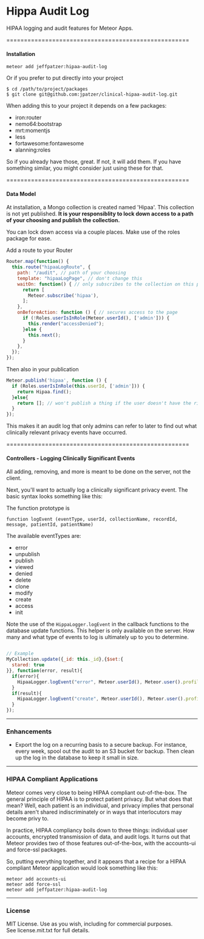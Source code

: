 Hippa Audit Log
====================================================

HIPAA logging and audit features for Meteor Apps.

====================================================
#### Installation

````
meteor add jeffpatzer:hipaa-audit-log
````

Or if you prefer to put directly into your project

````
$ cd /path/to/project/packages
$ git clone git@github.com:jpatzer/clinical-hipaa-audit-log.git
````

When adding this to your project it depends on a few packages: 

- iron:router
- nemo64:bootstrap
- mrt:momentjs
- less
- fortawesome:fontawesome
- alanning:roles

So if you already have those, great. If not, it will add them. If you have something similar, you might consider just using these for that. 

====================================================
#### Data Model

At installation, a Mongo collection is created named 'Hipaa'. This collection is not yet published. **It is your responsiblity to lock down access to a path of your choosing and publish the collection.** 

You can lock down access via a couple places. Make use of the roles package for ease.

Add a route to your Router

````js
Router.map(function() {
  this.route("hipaaLogRoute", {
    path: "/audit", // path of your choosing
    template: "hipaaLogPage", // don't change this
    waitOn: function() { // only subscribes to the collection on this page
      return [
        Meteor.subscribe('hipaa'),
      ];
    },
    onBeforeAction: function () { // secures access to the page
      if (!Roles.userIsInRole(Meteor.userId(), ['admin'])) {
        this.render("accessDenied");
      }else {
        this.next();
      }
    },
  });
});
````

Then also in your publication

````js
Meteor.publish('hipaa', function () {
  if (Roles.userIsInRole(this.userId, ['admin'])) {
    return Hipaa.find();
  }else{
    return []; // won't publish a thing if the user doesn't have the right role
  }
});
````

This makes it an audit log that only admins can refer to later to find out what clinically relevant privacy events have occurred.


====================================================
#### Controllers - Logging Clinically Significant Events

All adding, removing, and more is meant to be done on the server, not the client. 

Next, you'll want to actually log a clinically significant privacy event.  The basic syntax looks something like this:

The function prototype is

    function logEvent (eventType, userId, collectionName, recordId, message, patientId, patientName)

The available eventTypes are:

- error
- unpublish
- publish
- viewed
- denied
- delete
- clone
- modify
- create
- access
- init

Note the use of the `HippaLogger.logEvent` in the callback functions to the database update functions. This helper is only available on the server. How many and what type of events to log is ultimately up to you to determine. 

````js

// Example
MyCollection.update({_id: this._id},{$set:{
  stared: true
}}, function(error, result){
  if(error){
    HipaaLogger.logEvent("error", Meteor.userId(), Meteor.user().profile.name, "Forms", null, error);
  }
  if(result){
    HipaaLogger.logEvent("create", Meteor.userId(), Meteor.user().profile.name, "Forms", self._id, null);
  }
});
````

------------------------
### Enhancements

* Export the log on a recurring basis to a secure backup. For instance, every week, spool out the audit to an S3 bucket for backup. Then clean up the log in the database to keep it small in size.

------------------------
### HIPAA Compliant Applications

Meteor comes very close to being HIPAA compliant out-of-the-box.  The general principle of HIPAA is to protect patient privacy.  But what does that mean?  Well, each patient is an individual, and privacy implies that personal details aren't shared indiscriminately or in ways that interlocutors may become privy to.

In practice, HIPAA compliancy boils down to three things:  individual user accounts, encrypted transmission of data, and audit logs.  It turns out that Meteor provides two of those features out-of-the-box, with the accounts-ui and force-ssl packages.  

So, putting everything together, and it appears that a recipe for a HIPAA compliant Meteor application would look something like this:

````
meteor add accounts-ui
meteor add force-ssl
meteor add jeffpatzer:hipaa-audit-log
````

------------------------
### License

MIT License. Use as you wish, including for commercial purposes.  
See license.mit.txt for full details.  
